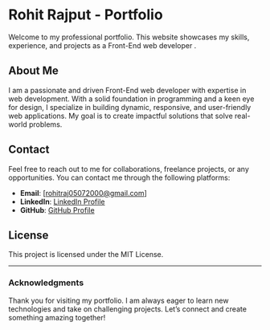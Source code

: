 # Rohit Rajput - Portfolio

Welcome to my professional portfolio. This website showcases my skills, experience, and projects as a Front-End web developer .

## About Me

I am a passionate and driven  Front-End web developer with expertise in web development. With a solid foundation in programming and a keen eye for design, I specialize in building dynamic, responsive, and user-friendly web applications. My goal is to create impactful solutions that solve real-world problems.

## Contact

Feel free to reach out to me for collaborations, freelance projects, or any opportunities. You can contact me through the following platforms:

- **Email**: [rohitraj05072000@gmail.com]
- **LinkedIn**: [LinkedIn Profile](https://www.linkedin.com/in/rohit-rajput-97a729186/)
- **GitHub**: [GitHub Profile](https://github.com/rohitraj-put)

## License

This project is licensed under the MIT License.

---

### Acknowledgments

Thank you for visiting my portfolio. I am always eager to learn new technologies and take on challenging projects. Let’s connect and create something amazing together!
